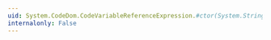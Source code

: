 ```yaml
---
uid: System.CodeDom.CodeVariableReferenceExpression.#ctor(System.String)
internalonly: False
---
```

